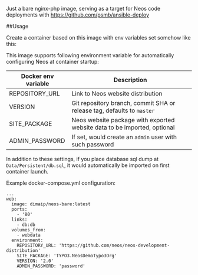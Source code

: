 Just a bare nginx-php image, serving as a target for Neos code deployments with https://github.com/psmb/ansible-deploy

##Usage

Create a container based on this image with env variables set somehow like this:

This image supports following environment variable for automatically configuring Neos at container startup:

| Docker env variable | Description |
|---------|-------------|
|REPOSITORY_URL|Link to Neos website distribution|
|VERSION|Git repository branch, commit SHA or release tag, defaults to `master`|
|SITE_PACKAGE|Neos website package with exported website data to be imported, optional|
|ADMIN_PASSWORD|If set, would create an `admin` user with such password|

In addition to these settings, if you place database sql dump at `Data/Persistent/db.sql`, it would automatically be imported on first container launch.

Example docker-compose.yml configuration:

```
...
web:
  image: dimaip/neos-bare:latest
  ports:
    - '80'
  links:
    - db:db
  volumes_from:
    - webdata
  environment:
    REPOSITORY_URL: 'https://github.com/neos/neos-development-distribution'
    SITE_PACKAGE: 'TYPO3.NeosDemoTypo3Org'
    VERSION: '2.0'
    ADMIN_PASSWORD: 'password'
```
